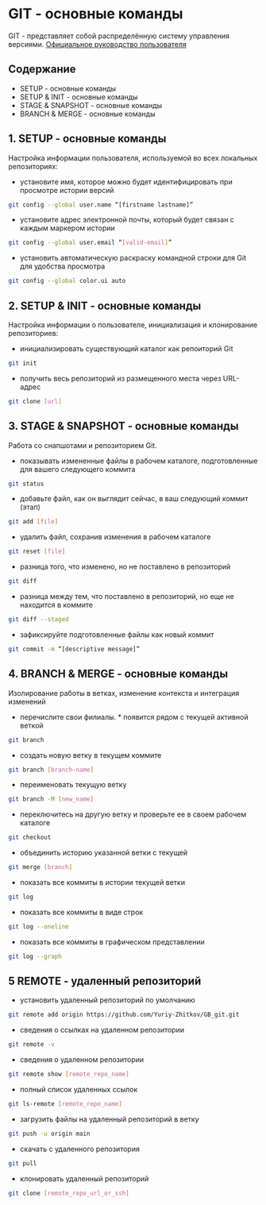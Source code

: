 # GIT - основные команды

GIT - представляет собой распределённую систему управления версиями.
[Официальное руководство пользователя](https://git-scm.com/book/ru)

## Содержание
- SETUP - основные команды
- SETUP & INIT - основные команды
- STAGE & SNAPSHOT - основные команды
- BRANCH & MERGE - основные команды

## 1. SETUP - основные команды
Настройка информации пользователя, используемой во всех локальных репозиториях:  
- установите имя, которое можно будет идентифицировать при просмотре истории версий
```sh
git config --global user.name “[firstname lastname]”
```
  
- установите адрес электронной почты, который будет связан с каждым маркером истории
```sh
git config --global user.email “[valid-email]”
```
  
- установить автоматическую раскраску командной строки для Git для удобства просмотра
```sh
git config --global color.ui auto
```

## 2. SETUP & INIT - основные команды
Настройка информации о пользователе, инициализация и клонирование репозиториев:
- инициализировать существующий каталог как репоиторий Git
```sh
git init
```
  
- получить весь репозиторий из размещенного места через URL-адрес
```sh
git clone [url]
```

## 3. STAGE & SNAPSHOT - основные команды
Работа со снапшотами и репозиторием Git.
- показывать измененные файлы в рабочем каталоге, подготовленные для вашего следующего коммита
```sh
git status
```
  
- добавьте файл, как он выглядит сейчас, в ваш следующий коммит (этап)
```sh
git add [file]
```
  
- удалить файл, сохранив изменения в рабочем каталоге
```sh
git reset [file]
```
  
- разница того, что изменено, но не поставлено в репозиторий
```sh
git diff
```
  
- разница между тем, что поставлено в репозиторий, но еще не находится в коммите
```sh
git diff --staged
```
  
- зафиксируйте подготовленные файлы как новый коммит
```sh
git commit -m “[descriptive message]”
```

## 4. BRANCH & MERGE - основные команды
Изолирование работы в ветках, изменение контекста и интеграция изменений
- перечислите свои филиалы. * появится рядом с текущей активной веткой
```sh
git branch
```
  
- создать новую ветку в текущем коммите
```sh
git branch [branch-name]
```
  
- переименовать текущую ветку
```sh
git branch -M [new_name]
```

- переключитесь на другую ветку и проверьте ее в своем рабочем каталоге
```sh
git checkout
```
  
- объединить историю указанной ветки с текущей
```sh
git merge [branch]
```
  
- показать все коммиты в истории текущей ветки
```sh
git log
```

- показать все коммиты в виде строк
```sh
git log --oneline
```

- показать все коммиты в графическом представлении
```sh
git log --graph
```

## 5 REMOTE - удаленный репозиторий


- установить удаленный репозиторий по умолчанию
```sh
git remote add origin https://github.com/Yuriy-Zhitkov/GB_git.git
```

- сведения о ссылках на удаленном репозитории
```sh
git remote -v
```

- сведения о удаленном репозитории
```sh
git remote show [remote_repo_name]
```

- полный список удаленных ссылок
```sh
git ls-remote [remote_repo_name]
```

- загрузить файлы на удаленный репозиторий в ветку
```sh
git push -u origin main 
```

- скачать с удаленного репозитория
```sh
git pull
```

- клонировать удаленный репозиторий
```sh
git clone [remote_repo_url_or_ssh]
```